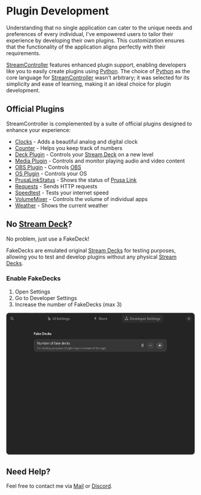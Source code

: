 # Plugin Development

Understanding that no single application can cater to the unique needs and preferences of every individual, I've empowered users to tailor their experience by developing their own plugins. This customization ensures that the functionality of the application aligns perfectly with their requirements.

[StreamController](https://github.com/Core447/StreamController) features enhanced plugin support, enabling developers like you to easily create plugins using [Python](https://python.org). The choice of [Python](https://python.org) as the core language for [StreamController](https://github.com/Core447/StreamController) wasn't arbitrary; it was selected for its simplicity and ease of learning, making it an ideal choice for plugin development.

## Official Plugins

StreamController is complemented by a suite of official plugins designed to enhance your experience:

- [Clocks](https://github.com/StreamController/Clocks) - Adds a beautiful analog and digital clock
- [Counter](https://github.com/StreamController/Counter) - Helps you keep track of numbers
- [Deck Plugin](https://github.com/StreamController/DeckPlugin) - Controls your [Stream Deck](https://www.elgato.com/uk/en/s/welcome-to-stream-deck) on a new level
- [Media Plugin](https://github.com/StreamController/MediaPlugin) - Controls and monitor playing audio and video content
- [OBS Plugin](https://github.com/StreamController/OBSPlugin) - Controls [OBS](https://obsproject.com/)
- [OS Plugin](https://github.com/StreamController/OSPlugin) - Controls your OS
- [PrusaLinkStatus](https://github.com/StreamController/PrusaLinkStatus) - Shows the status of [Prusa Link](https://help.prusa3d.com/de/category/prusa-connect-prusalink_1636)
- [Requests](https://github.com/StreamController/Requests) - Sends HTTP requests
- [Speedtest](https://github.com/StreamController/Speedtest) - Tests your internet speed
- [VolumeMixer](https://github.com/StreamController/VolumeMixer) - Controls the volume of individual apps
- [Weather](https://github.com/StreamController/Weather) - Shows the current weather


## No [Stream Deck](https://www.elgato.com/uk/en/s/welcome-to-stream-deck)?
No problem, just use a FakeDeck!

FakeDecks are emulated original [Stream Decks](https://www.elgato.com/uk/en/s/welcome-to-stream-deck) for testing purposes, allowing you to test and develop plugins without any physical [Stream Decks](https://www.elgato.com/uk/en/s/welcome-to-stream-deck).

### Enable FakeDecks
1. Open Settings
2. Go to Developer Settings
3. Increase the number of FakeDecks (max 3)

![FakeDecks](../assets//FakeDecks.png)

## Need Help?
Feel free to contact me via [Mail](mailto:core447@proton.me) or [Discord](https://discord.gg/MSyHM8TN3u).